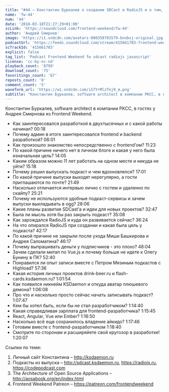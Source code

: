 ```yaml
---
title: "#44 – Константин Буркалев о создании SDCast и RadioJS и о том, как начать свой подкаст с нуля"
name: 'fw-44'
num: '44'
date: '2018-03-18T21:27:29+01:00'
scLink: 'https://soundcloud.com/frontend-weekend/fw-44'
author: 'Андрей Смирнов'
image: 'https://i1.sndcdn.com/avatars-000358703579-bnobxj-original.jpg'
podcastUrl: 'https://feeds.soundcloud.com/stream/415661703-frontend-weekend-fw-44.m4a'
scTrackId: '415661703'
explicit: false
tag_list: 'Podcast Frontend Weekend fw sdcast radiojs javascript'
license: 'cc-by-nc-nd'
playback_count: '8799'
download_count: '75'
favoritings_count: '67'
reposts_count: '8'
comment_count: '5'
waveform_url: 'https://w1.sndcdn.com/iS7YrMlzTnj9_m.png'
subtitle: "Константин Буркалев, software architect в компании РКСС, в гостях у Андрея Смирнова из Frontend Weekend.  "
---
```

Константин Буркалев, software architect в компании РКСС, в гостях у Андрея Смирнова из Frontend Weekend.  

- Как заинтересовался разработкой в двухтысячных и с какой работы начинал? <timecode sec="18">00:18</timecode>
- Почему админ в итоге заинтересовался frontend и backend разработкой? <timecode sec="361">06:01</timecode>
- Как произошло знакомство непосредственно с frontend’ом? <timecode sec="683">11:23</timecode>
- По какой причине ничего нет в личном блоге и какая у него была изначальная цель? <timecode sec="845">14:05</timecode>
- Каким образом можно 11 лет работать на одном месте и никуда не уйти? <timecode sec="918">15:18</timecode>
- Почему решил выпускать подкаст и чем вдохновлялся? <timecode sec="1021">17:01</timecode>
- По какой причине выпуски выходят нерегулярно, а гости приглашаются по почте? <timecode sec="1309">21:49</timecode>
- Насколько отличается интервью лично с гостем и удаленно по скайпу? <timecode sec="1521">25:21</timecode> 
- Почему не используются удобные подкаст-сервисы и зачем выпуски выкладывать в ogg? <timecode sec="1686">28:06</timecode>
- Какие планы развития SDCast’а и идеи для новых проектов? <timecode sec="1967">32:47</timecode>
- Была ли мысль хотя бы раз закрыть подкаст? <timecode sec="2108">35:08</timecode>
- Как зарождался RadioJS и куда он развивается сейчас? <timecode sec="2184">36:24</timecode>
- На что опирался RadioJS при создании и какая была цель у подкаста? <timecode sec="2537">42:17</timecode>
- По какой причине не закрыли после ухода Миши Башкирова и Андрея Саломатина? <timecode sec="2777">46:17</timecode>
- Почему выпрашивать деньги у подписчиков - это плохо? <timecode sec="2884">48:04</timecode>
- Зачем сделали митап по Vue.js и почему больше не идете к Олегу Бунину в ПК? <timecode sec="3160">52:40</timecode>
- Понравился ли опыт записи вместе с Петром Мязиным подкастов с Highload? <timecode sec="3456">57:36</timecode>
- Какая история личных проектов drink-beer.ru и flash-cards.ksdaemon.ru? <timecode sec="3714">1:01:54</timecode>
- Как появился никнейм KSDaemon и откуда аватар плюшевого демона? <timecode sec="3968">1:06:08</timecode>
- Про что и насколько просто сейчас начать записывать подкаст? <timecode sec="4067">1:07:47</timecode>
- Кем бы хотел быть, если бы не стал разработчиком? <timecode sec="4480">1:14:40</timecode>
- Какая справедливая зарплата для frontend-разработчика? <timecode sec="4545">1:15:45</timecode>
- React, Angular, Vue или Ember? <timecode sec="4610">1:16:50</timecode>
- Насколько всё еще сохранилось владение айкидо? <timecode sec="4666">1:17:46</timecode>
- Готовим вместе с frontend-разработчиком <timecode sec="4720">1:18:40</timecode>
- Смотрите по сторонам и расширяйете свой кругозор в разработке! <timecode sec="4807">1:20:07</timecode>

Ссылки по теме:
1) Личный сайт Константина – http://ksdaemon.ru
2) Подкасты из выпуска – http://sdcast.ksdaemon.ru, https://radiojs.ru, https://codepodcast.com
3) The Architecture of Open Source Applications – http://aosabook.org/en/index.html
4) Frontend Weekend Patreon – https://patreon.com/frontendweekend